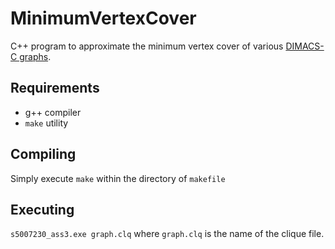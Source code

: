 # MinimumVertexCover
C++ program to approximate the minimum vertex cover of various [DIMACS-C graphs](https://turing.cs.hbg.psu.edu/txn131/clique.html).

## Requirements
* g++ compiler
* `make` utility

## Compiling
Simply execute `make` within the directory of `makefile`

## Executing
`s5007230_ass3.exe graph.clq` where `graph.clq` is the name of the clique file.
